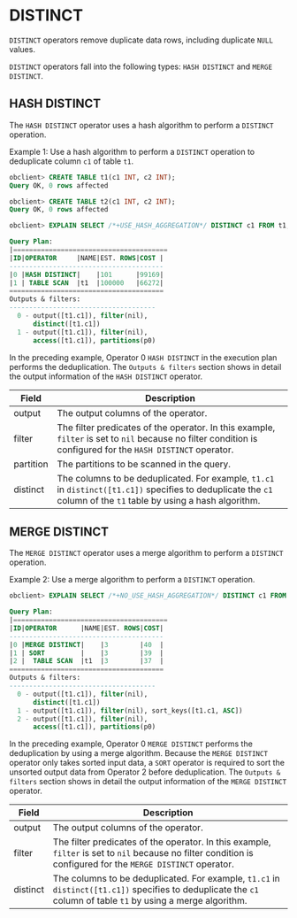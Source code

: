 # DISTINCT

`DISTINCT` operators remove duplicate data rows, including duplicate `NULL` values.

`DISTINCT` operators fall into the following types: `HASH DISTINCT` and `MERGE DISTINCT`.

## HASH DISTINCT

The `HASH DISTINCT` operator uses a hash algorithm to perform a `DISTINCT` operation.

Example 1: Use a hash algorithm to perform a `DISTINCT` operation to deduplicate column `c1` of table `t1`.

```sql
obclient> CREATE TABLE t1(c1 INT, c2 INT);
Query OK, 0 rows affected

obclient> CREATE TABLE t2(c1 INT, c2 INT);
Query OK, 0 rows affected

obclient> EXPLAIN SELECT /*+USE_HASH_AGGREGATION*/ DISTINCT c1 FROM t1;

Query Plan:
|=======================================
|ID|OPERATOR     |NAME|EST. ROWS|COST |
---------------------------------------
|0 |HASH DISTINCT|    |101      |99169|
|1 | TABLE SCAN  |t1  |100000   |66272|
=======================================
Outputs & filters:
-------------------------------------
  0 - output([t1.c1]), filter(nil),
      distinct([t1.c1])
  1 - output([t1.c1]), filter(nil),
      access([t1.c1]), partitions(p0)
```

In the preceding example, Operator 0 `HASH DISTINCT` in the execution plan performs the deduplication. The `Outputs & filters` section shows in detail the output information of the `HASH DISTINCT` operator.

| **Field** | **Description** |
|-----------|-----------------------------------------------------------------------------------------------------|
| output | The output columns of the operator.  |
| filter | The filter predicates of the operator. In this example, `filter` is set to `nil` because no filter condition is configured for the `HASH DISTINCT` operator.  |
| partition | The partitions to be scanned in the query.  |
| distinct | The columns to be deduplicated. For example, `t1.c1` in `distinct([t1.c1])` specifies to deduplicate the `c1` column of the `t1` table by using a hash algorithm.  |

## MERGE DISTINCT

The `MERGE DISTINCT` operator uses a merge algorithm to perform a `DISTINCT` operation.

Example 2: Use a merge algorithm to perform a `DISTINCT` operation.

```sql
obclient> EXPLAIN SELECT /*+NO_USE_HASH_AGGREGATION*/ DISTINCT c1 FROM t1;

Query Plan:
|=======================================
|ID|OPERATOR      |NAME|EST. ROWS|COST|
---------------------------------------
|0 |MERGE DISTINCT|    |3        |40  |
|1 | SORT         |    |3        |39  |
|2 |  TABLE SCAN  |t1  |3        |37  |
=======================================
Outputs & filters:
-------------------------------------
  0 - output([t1.c1]), filter(nil),
      distinct([t1.c1])
  1 - output([t1.c1]), filter(nil), sort_keys([t1.c1, ASC])
  2 - output([t1.c1]), filter(nil),
      access([t1.c1]), partitions(p0)
```

In the preceding example, Operator 0 `MERGE DISTINCT` performs the deduplication by using a merge algorithm. Because the `MERGE DISTINCT` operator only takes sorted input data, a `SORT` operator is required to sort the unsorted output data from Operator 2 before deduplication. The `Outputs & filters` section shows in detail the output information of the `MERGE DISTINCT` operator.

| **Field** | **Description** |
|----------|------------------------------------------------------------------------------------------------------|
| output | The output columns of the operator.  |
| filter | The filter predicates of the operator. In this example, `filter` is set to `nil` because no filter condition is configured for the `MERGE DISTINCT` operator.  |
| distinct | The columns to be deduplicated. For example, `t1.c1` in `distinct([t1.c1])` specifies to deduplicate the `c1` column of table `t1` by using a merge algorithm.  |